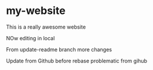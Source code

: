# my-website

This is a really awesome website

NOw editing in local

From update-readme branch more changes

Update from Github before rebase
problematic from gihub
